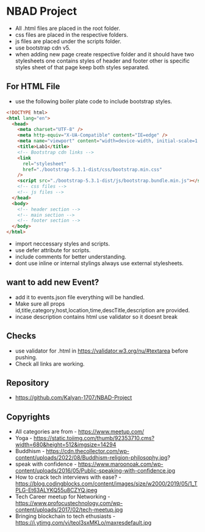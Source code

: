 # NBAD Project

* All .html files are placed in the root folder.
* css files are placed in the respective folders.
* js files are placed under the scripts folder.
* use bootstrap cdn v5.
* when adding new page create respective folder and it should have two stylesheets one contains styles of header and footer other is specific styles sheet of that page keep both styles separated.

## For HTML File

* use the following boiler plate code to include bootstrap styles.

```html
<!DOCTYPE html>
<html lang="en">
  <head>
    <meta charset="UTF-8" />
    <meta http-equiv="X-UA-Compatible" content="IE=edge" />
    <meta name="viewport" content="width=device-width, initial-scale=1.0" />
    <title>Lab1</title>
    <!-- Bootstrap cdn links -->
    <link
      rel="stylesheet"
      href="./bootstrap-5.3.1-dist/css/bootstrap.min.css"
    />
    <script src="./bootstrap-5.3.1-dist/js/bootstrap.bundle.min.js"></script>
    <!-- css files -->
    <!-- js files -->
  </head>
  <body>
    <!-- header section -->
    <!-- main section -->
    <!-- footer section -->
  </body>
</html>
```

* import neccessary styles and scripts.
* use defer attribute for scripts.
* include comments for better understanding.
* dont use inline or internal stylings always use external stylesheets.

## want to add new Event?
* add it to events.json file everything will be handled.
* Make sure all props id,title,category,host,location,time,descTitle,description are provided.
* incase description contains html use validator so it doesnt break

## Checks
* use validator for .html in https://validator.w3.org/nu/#textarea before pushing.
* Check all links are working.

## Repository
* https://github.com/Kalyan-1707/NBAD-Project

## Copyrights
* All categories are from - https://www.meetup.com/
* Yoga - https://static.toiimg.com/thumb/92353710.cms?width=680&height=512&imgsize=14294
* Buddhism - https://cdn.thecollector.com/wp-content/uploads/2022/08/Buddhism-religion-philosophy.jpg?
* speak with confidence - https://www.maroonoak.com/wp-content/uploads/2016/05/Public-speaking-with-confidence.jpg 
* How to crack tech interviews with ease? - https://blog.codingblocks.com/content/images/size/w2000/2019/05/1_TPLG-Et63ALYKQ55u8CZYQ.jpeg
* Tech Career meetup for Networking - https://www.profocustechnology.com/wp-content/uploads/2017/02/tech-meetup.jpg
* Bringing blockchain to tech ethusiasts - https://i.ytimg.com/vi/teol3sxMKLo/maxresdefault.jpg